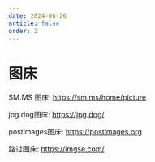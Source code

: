 ```yaml
---
date: 2024-06-26
article: false
order: 2
---
```


# 图床

SM.MS 图床: <https://sm.ms/home/picture>

jpg.dog图床:  <https://jpg.dog/>

postimages图床: <https://postimages.org>

路过图床: <https://imgse.com/>
